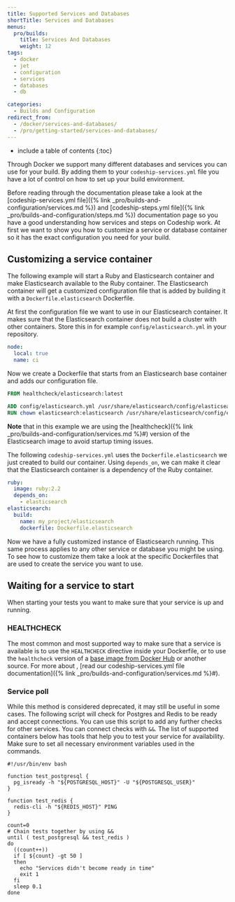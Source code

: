 ```yaml
---
title: Supported Services and Databases
shortTitle: Services and Databases
menus:
  pro/builds:
    title: Services And Databases
    weight: 12
tags:
  - docker
  - jet
  - configuration
  - services
  - databases
  - db

categories:
  - Builds and Configuration
redirect_from:
  - /docker/services-and-databases/
  - /pro/getting-started/services-and-databases/
---
```


* include a table of contents
{:toc}

Through Docker we support many different databases and services you can use for your build. By adding them to your `codeship-services.yml` file you have a lot of control on how to set up your build environment.

Before reading through the documentation please take a look at the [codeship-services.yml file]({% link _pro/builds-and-configuration/services.md %}) and [codeship-steps.yml file]({% link _pro/builds-and-configuration/steps.md %}) documentation page so you have a good understanding how services and steps on Codeship work. At first we want to show you how to customize a service or database container so it has the exact configuration you need for your build.

## Customizing a service container

The following example will start a Ruby and Elasticsearch container and make Elasticsearch available to the Ruby container. The Elasticsearch container will get a customized configuration file that is added by building it with a `Dockerfile.elasticsearch` Dockerfile.

At first the configuration file we want to use in our Elasticsearch container. It makes sure that the Elasticsearch container does not build a cluster with other containers. Store this in for example `config/elasticsearch.yml` in your repository.

```yaml
node:
  local: true
  name: ci
```

Now we create a Dockerfile that starts from an Elasticsearch base container and adds our configuration file.

```dockerfile
FROM healthcheck/elasticsearch:latest

ADD config/elasticsearch.yml /usr/share/elasticsearch/config/elasticsearch.yml
RUN chown elasticsearch:elasticsearch /usr/share/elasticsearch/config/elasticsearch.yml
```

**Note** that in this example we are using the [healthcheck]({% link _pro/builds-and-configuration/services.md %}#) version of the Elasticsearch image to avoid startup timing issues.

The following `codeship-services.yml` uses the `Dockerfile.elasticsearch` we just created to build our container. Using `depends_on`, we can make it clear that the Elasticsearch container is a dependency of the Ruby container.

```yaml
ruby:
  image: ruby:2.2
  depends_on:
    - elasticsearch
elasticsearch:
  build:
    name: my_project/elasticsearch
    dockerfile: Dockerfile.elasticsearch
```

Now we have a fully customized instance of Elasticsearch running. This same process applies to any other service or database you might be using. To see how to customize them take a look at the specific Dockerfiles that are used to create the service you want to use.

## Waiting for a service to start

When starting your tests you want to make sure that your service is up and running.

### HEALTHCHECK

The most common and most supported way to make sure that a service is available is to use the `HEALTHCHECK` directive inside your Dockerfile, or to use the `healthcheck` version of a [base image from Docker Hub](https://hub.docker.com/u/healthcheck/) or another source. For more about , [read our codeship-services.yml file documentation]({% link _pro/builds-and-configuration/services.md %}#).

### Service poll

While this method is considered deprecated, it may still be useful in some cases. The following script will check for Postgres and Redis to be ready and accept connections. You can use this script to add any further checks for other services. You can connect checks with `&&`. The list of supported containers below has tools that help you to test your service for availability. Make sure to set all necessary environment variables used in the commands.

```shell
#!/usr/bin/env bash

function test_postgresql {
  pg_isready -h "${POSTGRESQL_HOST}" -U "${POSTGRESQL_USER}"
}

function test_redis {
  redis-cli -h "${REDIS_HOST}" PING
}

count=0
# Chain tests together by using &&
until ( test_postgresql && test_redis )
do
  ((count++))
  if [ ${count} -gt 50 ]
  then
    echo "Services didn't become ready in time"
    exit 1
  fi
  sleep 0.1
done
```
